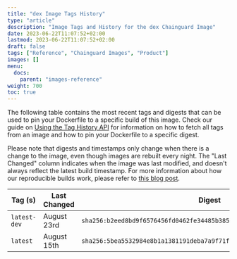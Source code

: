 ```yaml
---
title: "dex Image Tags History"
type: "article"
description: "Image Tags and History for the dex Chainguard Image"
date: 2023-06-22T11:07:52+02:00
lastmod: 2023-06-22T11:07:52+02:00
draft: false
tags: ["Reference", "Chainguard Images", "Product"]
images: []
menu:
  docs:
    parent: "images-reference"
weight: 700
toc: true
---
```


The following table contains the most recent tags and digests that can be used to pin your Dockerfile to a specific build of this image. Check our guide on [Using the Tag History API](/chainguard/chainguard-images/using-the-tag-history-api/) for information on how to fetch all tags from an image and how to pin your Dockerfile to a specific digest.

Please note that digests and timestamps only change when there is a change to the image, even though images are rebuilt every night. The "Last Changed" column indicates when the image was last modified, and doesn't always reflect the latest build timestamp. For more information about how our reproducible builds work, please refer to [this blog post](https://www.chainguard.dev/unchained/reproducing-chainguards-reproducible-image-builds).

| Tag (s)       | Last Changed | Digest                                                                    |
|---------------|--------------|---------------------------------------------------------------------------|
|  `latest-dev` | August 23rd  | `sha256:b2eed8bd9f6576456fd0462fe34485b38550efe0bec4edd7e4a24439690321a2` |
|  `latest`     | August 15th  | `sha256:5bea5532984e8b1a1381191deba7a9f71f3c8034867462deda7d9abbcf15e7f9` |
